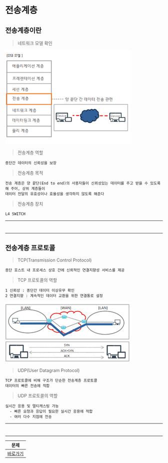 # 전송계층

전송계층이란
---

> 네트워크 모델 확인<br>

<img  width=400px src="./IMG/1.png" />


> 전송계층 역할<br>
```
종단간 데이터의 신뢰성을 보장
```

> 전송계층 목적<br>
```
전송 계층은 양 끝단(End to end)의 사용자들이 신뢰성있는 데이터를 주고 받을 수 있도록 해 주어, 상위 계층들이
데이터 전달의 유효성이나 효율성을 생각하지 않도록 해준다
```

> 전송계층 장치<br>
```
L4 SWITCH
```

---
#
---

전송계층 프로토콜
---

> TCP(Transmission Control Protocol)<br>
```
종단 호스트 내 프로세스 상호 간에 신뢰적인 연결지향성 서비스를 제공
```

> TCP 프로토콜의 역할<br>
```
1 신뢰성 : 종단간 데이터 이상유무 확인
2 연결지향 : 계속적인 데이터 교환을 위한 연결통로 설정
```
<img  width=400px src="./IMG/2.png" />



> UDP(User Datagram Protocol)<br>
```
TCP 프로토콜에 비해 구조가 단순한 전송계층 프로토콜
데이터의 빠른 전송에 적합
```

> UDP 프로토콜의 역할<br>
```
실시간 응용 및 멀티캐스팅 가능
  - 빠른 요청과 응답이 필요한 실시간 응용에 적합
  - 여러 다수 지점에 전송
```

---
#
---

|문제|
|-|
|[바로가기](./01.md)|

